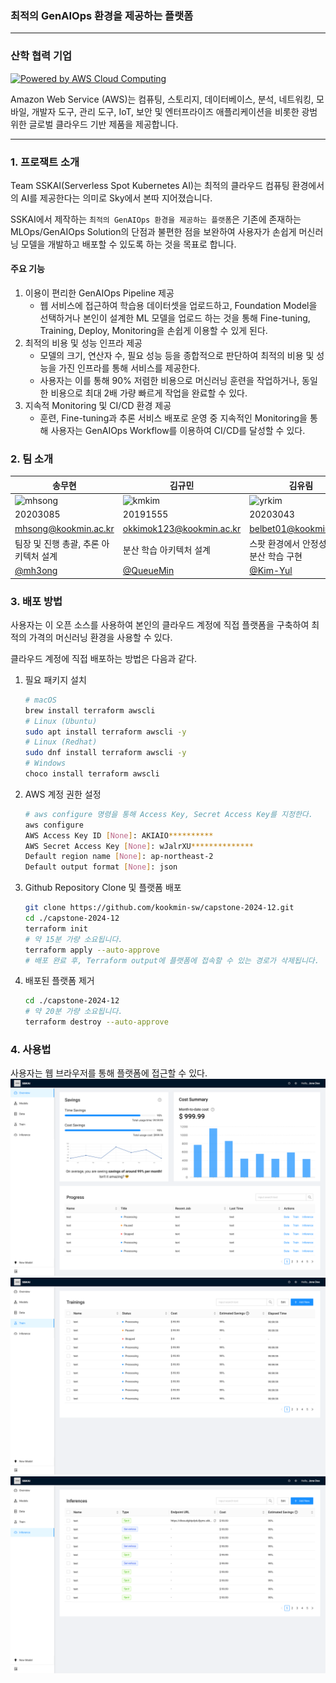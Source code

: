 ### 최적의 GenAIOps 환경을 제공하는 플랫폼

---

### 산학 협력 기업
<a href="http://aws.amazon.com/what-is-cloud-computing"><img src="https://github.com/kookmin-sw/capstone-2024-12/blob/master/.github/assets/powered_by_aws.png?raw=true" alt="Powered by AWS Cloud Computing"></a>

Amazon Web Service (AWS)는 컴퓨팅, 스토리지, 데이터베이스, 분석, 네트워킹, 모바일, 개발자 도구, 관리 도구, IoT, 보안 및 엔터프라이즈 애플리케이션을 비롯한 광범위한 글로벌 클라우드 기반 제품을 제공합니다. 


---

### 1. 프로잭트 소개
Team SSKAI(Serverless Spot Kubernetes AI)는 최적의 클라우드 컴퓨팅 환경에서의 AI를 제공한다는 의미로 Sky에서 본따 지어졌습니다.

SSKAI에서 제작하는 `최적의 GenAIOps 환경을 제공하는 플랫폼`은 기존에 존재하는 MLOps/GenAIOps Solution의 단점과 불편한 점을 보완하여 사용자가 손쉽게 머신러닝 모델을 개발하고 배포할 수 있도록 하는 것을 목표로 합니다.


#### 주요 기능
1. 이용이 편리한 GenAIOps Pipeline 제공
    - 웹 서비스에 접근하여 학습용 데이터셋을 업로드하고, Foundation Model을 선택하거나 본인이 설계한 ML 모델을 업로드 하는 것을 통해 Fine-tuning, Training, Deploy, Monitoring을 손쉽게 이용할 수 있게 된다.
2. 최적의 비용 및 성능 인프라 제공
    - 모델의 크기, 연산자 수, 필요 성능 등을 종합적으로 판단하여 최적의 비용 및 성능을 가진 인프라를 통해 서비스를 제공한다.
    - 사용자는 이를 통해 90% 저렴한 비용으로 머신러닝 훈련을 작업하거나, 동일한 비용으로 최대 2배 가량 빠르게 작업을 완료할 수 있다.
3. 지속적 Monitoring 및 CI/CD 환경 제공
    - 훈련, Fine-tuning과 추론 서비스 배포로 운영 중 지속적인 Monitoring을 통해 사용자는 GenAIOps Workflow를 이용하여 CI/CD를 달성할 수 있다.

### 2. 팀 소개

| 송무현 | 김규민 | 김유림 | 문지훈 | 박정명 | 정승우 |
|--------|--------|--------|--------|--------|--------|
|<img src="https://github.com/kookmin-sw/capstone-2024-12/blob/master/.github/assets/people/moohyun.jpg?raw=true" width=150px, height=150px, alt="mhsong"/>|<img src="https://github.com/kookmin-sw/capstone-2024-12/blob/master/.github/assets/people/kmkim.png?raw=true" width=150px, height=150px, alt="kmkim"/>|<img src="https://github.com/kookmin-sw/capstone-2024-12/blob/master/.github/assets/people/yrkim.jpg?raw=true" width=150px, height=150px, alt="yrkim"/>|<img src="https://github.com/kookmin-sw/capstone-2024-12/blob/master/.github/assets/people/jhmoon.png?raw=true" width=150px, height=150px, alt="jhmoon"/>|<img src="https://github.com/kookmin-sw/capstone-2024-12/blob/master/.github/assets/people/jmpark.jpg?raw=true" width=150px, height=150px, alt="jmpark"/>|<img src="https://github.com/kookmin-sw/capstone-2024-12/blob/master/.github/assets/people/swjeong.png?raw=true" width=150px, height=150px, alt="swjeong"/>|
|20203085|20191555|20203043|20213347|20191598|20191664|
|mhsong@kookmin.ac.kr|okkimok123@kookmin.ac.kr|belbet01@kookmin.ac.kr|answlgns2056@kookmin.ac.kr|jmyeong012@kookmin.ac.kr|seungwoo1124@kookmin.ac.kr|
|팀장 및 진행 총괄, 추론 아키텍처 설계|분산 학습 아키텍처 설계|스팟 환경에서 안정성 있는 분산 학습 구현|기능 배포 자동화 구현|프론트엔드/백엔드|최적의 비용 아키텍처 선출 알고리즘 제작|
|[@mh3ong](https://github.com/mh3ong)|[@QueueMin](https://github.com/QueueMin)|[@Kim-Yul](https://github.com/Kim-Yul)|[@jhM00n](https://github.com/jhM00n)|[@j-myeong](https://github.com/j-myeong)|[@seungwoo1124](https://github.com/seungwoo1124)|


### 3. 배포 방법

사용자는 이 오픈 소스를 사용하여 본인의 클라우드 계정에 직접 플랫폼을 구축하여 최적의 가격의 머신러닝 환경을 사용할 수 있다.

클라우드 계정에 직접 배포하는 방법은 다음과 같다.

1. 필요 패키지 설치
    ```bash
    # macOS
    brew install terraform awscli
    # Linux (Ubuntu)
    sudo apt install terraform awscli -y
    # Linux (Redhat)
    sudo dnf install terraform awscli -y
    # Windows
    choco install terraform awscli
    ```
2. AWS 계정 권한 설정
    ```bash
    # aws configure 명령을 통해 Access Key, Secret Access Key를 지정한다.
    aws configure
    AWS Access Key ID [None]: AKIAIO**********
    AWS Secret Access Key [None]: wJalrXU**************
    Default region name [None]: ap-northeast-2
    Default output format [None]: json
    ```
3. Github Repository Clone 및 플랫폼 배포
    ```bash
    git clone https://github.com/kookmin-sw/capstone-2024-12.git
    cd ./capstone-2024-12
    terraform init
    # 약 15분 가량 소요됩니다.
    terraform apply --auto-approve
    # 배포 완료 후, Terraform output에 플랫폼에 접속할 수 있는 경로가 삭제됩니다.
    ```
4. 배포된 플랫폼 제거
    ```bash
    cd ./capstone-2024-12
    # 약 20분 가량 소요됩니다.
    terraform destroy --auto-approve
    ```

### 4. 사용법

사용자는 웹 브라우저를 통해 플랫폼에 접근할 수 있다.
![webpage-overview](./.github/assets/webpage-overview.png)
![webpage-train](./.github/assets/webpage-train.png)
![webpage-inference](./.github/assets/webpage-inference.png)